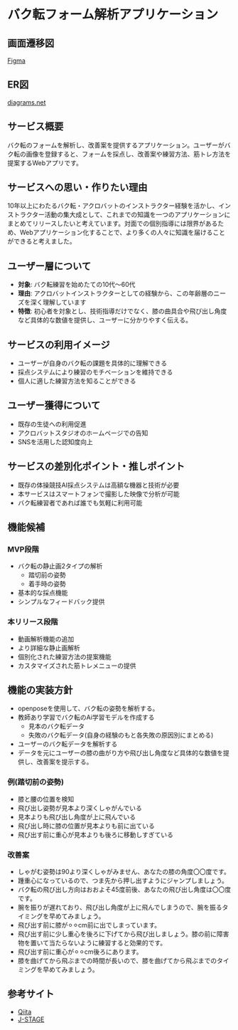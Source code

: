 # バク転フォーム解析アプリケーション

## 画面遷移図
[Figma](https://www.figma.com/design/EwCDzFqidxN7S3WTJaa1lw/%E3%83%90%E3%82%AF%E8%BB%A2?node-id=13-16&t=KYHfKhi21gLvtdnH-1)

## ER図
[diagrams.net](https://app.diagrams.net/#G1b6PhNTUM-Krmio0lYXdcui8XN--AaFOL#%7B%22pageId%22%3A%22R2lEEEUBdFMjLlhIrx00%22%7D)

## サービス概要
バク転のフォームを解析し、改善案を提供するアプリケーション。ユーザーがバク転の画像を登録すると、フォームを採点し、改善案や練習方法、筋トレ方法を提案するWebアプリです。

## サービスへの思い・作りたい理由
10年以上にわたるバク転・アクロバットのインストラクター経験を活かし、インストラクター活動の集大成として、これまでの知識を一つのアプリケーションにまとめてリリースしたいと考えています。対面での個別指導には限界があるため、Webアプリケーション化することで、より多くの人々に知識を届けることができると考えました。

## ユーザー層について
- **対象**: バク転練習を始めたての10代〜60代
- **理由**: アクロバットインストラクターとしての経験から、この年齢層のニーズを深く理解しています
- **特徴**: 初心者を対象とし、技術指導だけでなく、膝の曲具合や飛び出し角度など具体的な数値を提供し、ユーザーに分かりやすく伝える。

## サービスの利用イメージ
- ユーザーが自身のバク転の課題を具体的に理解できる
- 採点システムにより練習のモチベーションを維持できる
- 個人に適した練習方法を知ることができる

## ユーザー獲得について
- 既存の生徒への利用促進
- アクロバットスタジオのホームページでの告知
- SNSを活用した認知度向上

## サービスの差別化ポイント・推しポイント
- 既存の体操競技AI採点システムは高額な機器と技術が必要
- 本サービスはスマートフォンで撮影した映像で分析が可能
- バク転練習者であれば誰でも気軽に利用可能

## 機能候補
### MVP段階
- バク転の静止画2タイプの解析
  - 踏切前の姿勢
  - 着手時の姿勢
- 基本的な採点機能
- シンプルなフィードバック提供

### 本リリース段階
- 動画解析機能の追加
- より詳細な静止画解析
- 個別化された練習方法の提案機能
- カスタマイズされた筋トレメニューの提供

## 機能の実装方針
- openposeを使用して、バク転の姿勢を解析する。
- 教師あり学習でバク転のAi学習モデルを作成する
  - 見本のバク転データ
  - 失敗のバク転データ(自身の経験のもと各失敗の原因別にまとめる)
- ユーザーのバク転データを解析する
- データを元にユーザーの膝の曲がり方や飛び出し角度など具体的な数値を提供し、改善案を提示する。

### 例(踏切前の姿勢)
- 膝と腰の位置を検知
- 飛び出し姿勢が見本より深くしゃがんでいる
- 見本よりも飛び出し角度が上に飛んでいる
- 飛び出し時に膝の位置が見本よりも前に出ている
- 飛び出す前に重心が見本よりも後ろに移動しすぎている

### 改善案
- しゃがむ姿勢は90より深くしゃがみません、あなたの膝の角度〇〇度です。
- 踵重心になっているので、つま先から押し出すようにジャンプしましょう。
- バク転の飛び出し方向はおおよそ45度前後、あなたの飛び出し角度は〇〇度です。
- 腕を振りが遅れており、飛び出し角度が上に飛んでしまうので、腕を振るタイミングを早めてみましょう。
- 飛び出す前に膝が⚪︎⚪︎cm前に出でしまっています。
- 飛び出す前に少し重心を後ろに下げてから飛び出しましょう。膝の前に障害物を置いて当たらないように練習すると効果的です。
- 飛び出す前に重心が⚪︎⚪︎cm後ろにあります。
- 膝を曲げてから飛ぶまでの時間が長いので、膝を曲げてから飛ぶまでのタイミングを早めてみましょう。

## 参考サイト
- [Qiita](https://qiita.com/yamamoto-kohei1111/items/3a966b28f53f76aec7f9)
- [J-STAGE](https://www.jstage.jst.go.jp/article/pjsai/JSAI2020/0/JSAI2020_3M5GS1205/_pdf/-char/ja)